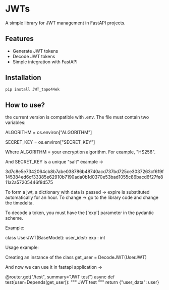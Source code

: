 # JWTs
A simple library for JWT management in FastAPI projects.

## Features
- Generate JWT tokens
- Decode JWT tokens
- Simple integration with FastAPI

## Installation
```bash
pip install JWT_tapo44ek
```
## How to use?

the current version is compatible with .env.
The file must contain two variables:

ALGORITHM = os.environ["ALGORITHM"]

SECRET_KEY = os.environ["SECRET_KEY"]

Where ALGORITHM = your encryption algorithm. For example, "HS256".

And SECRET_KEY is a unique "salt" example ->

3d7c8e5e7342064cb8b7abe038786b48740acd737bd725ce3037263cf619f145384ed6cf33385e62910b7190ada0b1d0370e53bad1055c86bacd6f27fe811a2a57205446f8d575

To form a jwt, a dictionary with data is passed -> expire is substituted automatically for an hour. To change -> go to the library code and change the timedelta.

To decode a token, you must have the ['exp'] parameter in the pydantic scheme.

Example:

class UserJWT(BaseModel):
 user_id:str
 exp : int 

Usage example:

Creating an instance of the class 
get_user = DecodeJWT(UserJWT)

And now we can use it in fastapi application ->

@router.get("/test", summary="JWT test")
async def test(user=Depends(get_user)):
 """
 JWT test
 """
 return {"user_data": user}

 




